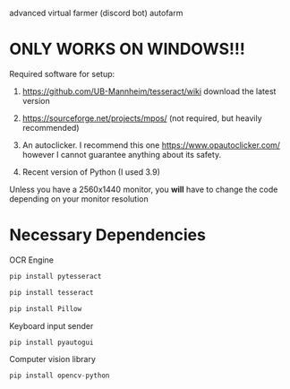 advanced virtual farmer (discord bot) autofarm

# ONLY WORKS ON WINDOWS!!!


Required software for setup:

1. https://github.com/UB-Mannheim/tesseract/wiki download the latest version

2. https://sourceforge.net/projects/mpos/ (not required, but heavily recommended)

3. An autoclicker. I recommend this one https://www.opautoclicker.com/ however I cannot guarantee anything about its safety.

4. Recent version of Python (I used 3.9)

Unless you have a 2560x1440 monitor, you **will** have to change the code depending on your monitor resolution

# Necessary Dependencies

OCR Engine
```python
pip install pytesseract 
```
```python
pip install tesseract
```
```python
pip install Pillow
```
Keyboard input sender
```python
pip install pyautogui
```
Computer vision library
```python
pip install opencv-python
```



